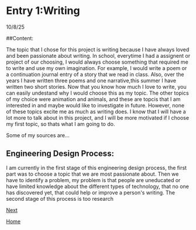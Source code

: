 # Entry 1:Writing
10/8/25

##Content:

The topic that I chose for this project is writing because I have always loved and been passionate about writing. In school, everytime I had a assignent or project of our choosing, I would always choose something that required me to write and use my own imagination. For example, I would write a poem or a continuation journal entry of a story that we read in class. Also, over the years I have written three poems and one narrative,this summer I have written two short stories. Now that you know how much I love to write, you can  easily undestand why I would choose this as my topic. The other topics of my choice were animation and animals, and these are topcis that I am interested in and maybe would like to investigate in future. However, none of these topics excite me as much as writing does. I know that I will have a lot more to talk about in this project, and I will be more motivated if I choose my first topic, so thats what I am going to do. 

Some of my sources are...


## Engineering Design Process: 

I am currently in the first stage of this engineering design process, the first part was to choose a topic that we are most passionate about. Then we have to identify a problem, my problem is that people are uneducated or have limited knowledge about the different types of technology, that no one has discovered yet, that could help or improve a person's writing. The second stage of this process is too research  


[Next](entry02.md)

[Home](../README.md)
